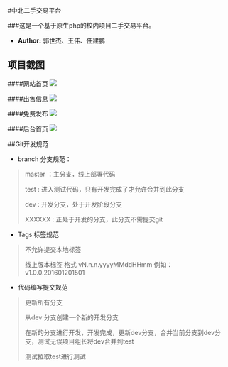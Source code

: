 #中北二手交易平台

###这是一个基于原生php的校内项目二手交易平台。

- **Author:** 郭世杰、王伟、任建鹏

## 项目截图
####网站首页
![](http://okxwqy15v.bkt.clouddn.com/%E4%B8%AD%E5%8C%97%E4%BA%8C%E6%89%8B%E4%BA%A4%E6%98%93%E5%B9%B3%E5%8F%B0-%E9%A6%96%E9%A1%B5.png)

####出售信息
![](http://okxwqy15v.bkt.clouddn.com/%E4%B8%AD%E5%8C%97%E4%BA%8C%E6%89%8B%E4%BA%A4%E6%98%93%E5%B9%B3%E5%8F%B0-%E5%87%BA%E5%94%AE%E4%BF%A1%E6%81%AF.png)

####免费发布
![](http://okxwqy15v.bkt.clouddn.com/%E4%B8%AD%E5%8C%97%E4%BA%8C%E6%89%8B%E4%BA%A4%E6%98%93%E5%B9%B3%E5%8F%B0-%E5%85%8D%E8%B4%B9%E5%8F%91%E5%B8%83.png)

####后台首页
![](http://okxwqy15v.bkt.clouddn.com/%E4%B8%AD%E5%8C%97%E4%BA%8C%E6%89%8B%E4%BA%A4%E6%98%93%E5%B9%B3%E5%8F%B0-%E5%90%8E%E5%8F%B0%E9%A6%96%E9%A1%B5.png)

##Git开发规范
+ branch 分支规范：
> master ：主分支，线上部署代码
> 
> test   : 进入测试代码，只有开发完成了才允许合并到此分支
> 
> dev    : 开发分支，处于开发阶段分支
> 
> XXXXXX : 正处于开发的分支，此分支不需提交git
  
+ Tags 标签规范
> 不允许提交本地标签
> 
> 线上版本标签 格式 vN.n.n.yyyyMMddHHmm 例如：v1.0.0.201601201501

+ 代码编写提交规范
> 更新所有分支
> 
> 从dev 分支创建一个新的开发分支
> 
> 在新的分支进行开发，开发完成，更新dev分支，合并当前分支到dev分支，测试无误项目组长将dev合并到test
> 
> 测试拉取test进行测试